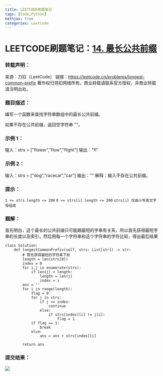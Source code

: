 ```yaml
---
title: LEETCODE刷题笔记
tags: [Code,Python]
mathjax: true
categories: Leetcode
---
```


# LEETCODE刷题笔记：[14. 最长公共前缀](https://leetcode.cn/problems/longest-common-prefix/)

### 转载声明：

来源：力扣（LeetCode）
链接：https://leetcode.cn/problems/longest-common-prefix
著作权归领扣网络所有。商业转载请联系官方授权，非商业转载请注明出处。

### 题目描述：

编写一个函数来查找字符串数组中的最长公共前缀。

如果不存在公共前缀，返回空字符串 ""。

 

### 示例 1：

输入：strs = ["flower","flow","flight"]
输出："fl"

### 示例 2：

输入：strs = ["dog","racecar","car"]
输出：""
解释：输入不存在公共前缀。

### 提示：

`1 <= strs.length <= 200`
`0 <= strs[i].length <= 200`
`strs[i] 仅由小写英文字母组成`

### 题解：

首先明白，这个最长的公共前缀只可能跟最短的字串有关系，所以首先获得最短字串的长度以及索引，然后用每一个字符串和这个字符串的字符比较，得出最后结果

```
class Solution:
    def longestCommonPrefix(self, strs: List[str]) -> str:
        # 首先获得最短的字符串下标
        length = len(strs[0])
        index = 0
        for i,j in enumerate(strs):
            if len(j) < length:
                length = len(j)
                index = i
        ans = ''
        for i in range(length):
            flag = 0
            for j in strs:
                if j == index:
                    continue
                else:
                    if strs[index][i] != j[i]:
                        flag = 1
            if flag == 1:
                break
            else:
                ans = ans + strs[index][i]
        
        return ans
```

### 提交结果：

![](image-20230125220827232.png)